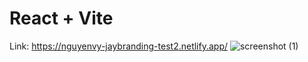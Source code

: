 # React + Vite

Link: https://nguyenvy-jaybranding-test2.netlify.app/
![screenshot (1)](https://github.com/user-attachments/assets/fcdd6687-2f44-4ba7-869d-218561193d4f)
